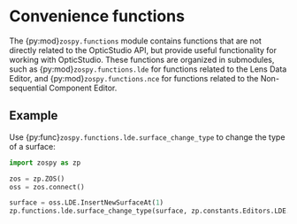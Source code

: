 # Convenience functions

The {py:mod}`zospy.functions` module contains functions that are not directly related to the OpticStudio API, but provide 
useful functionality for working with OpticStudio. 
These functions are organized in submodules, such as {py:mod}`zospy.functions.lde` for functions related to the 
Lens Data Editor, and {py:mod}`zospy.functions.nce` for functions related to the Non-sequential Component Editor.

## Example

Use {py:func}`zospy.functions.lde.surface_change_type` to change the type of a surface:

```python
import zospy as zp

zos = zp.ZOS()
oss = zos.connect()

surface = oss.LDE.InsertNewSurfaceAt(1)
zp.functions.lde.surface_change_type(surface, zp.constants.Editors.LDE.SurfaceType.ZernikeStandardSag)
```
